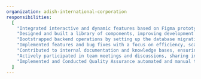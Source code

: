 ```yaml
---
organization: adish-international-corporation
responsibilities:
  [
    "Integrated interactive and dynamic features based on Figma prototypes, utilizing modern JavaScript frameworks and libraries",
    "Designed and built a library of components, improving development efficiency, consistency and reducing code redundancy",
    "Bootstrapped backend operations by setting up the database migrations, controllers and API routes",
    "Implemented features and bug fixes with a focus on efficiency, scalability and maintainability",
    "Contributed to internal documentation and knowledge bases, ensuring accessible and up-to-date resources for the development team",
    "Actively participated in team meetings and discussions, sharing insights and solutions to improve overall project outcomes",
    "Implemented and Conducted Quality Assurance automated and manual tests",
  ]
---
```

